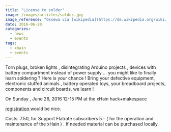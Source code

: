 ```yaml
---
title: "License to solder"
image: /images/articles/solder.jpg
image_reference: "Ossewa via [wikipedia](https://de.wikipedia.org/wiki/Datei:Solder_Paste_Printed_on_a_PCB.jpg) ([CC BY-SA 3.0](https://creativecommons.org/licenses/by-sa/3.0/deed.de))"
date: 2016-06-20
categories:
  - news
  - events
tags:
  - xhain
  - events
---
```


Torn plugs, broken lights , disintegrating Arduino projects , devices with battery compartment instead of power supply ... you might like to finally learn soldering ? Here is your chance ! Bring your defective equipment, electronic stuffed animals , battery operated toys, your breadboard projects, components and circuit boards, we learn !

On Sunday , June 26, 2016 12-15 PM at the xHain hack+makespace

<!--more-->

<a href="mailto:info@x-hain.de"> registration </a> would be nice.

Costs: 7.50, for Support Flatrate subscribers 5.- ( for the operation and maintenance of the xHain ) .
If needed material can be purchased locally.
